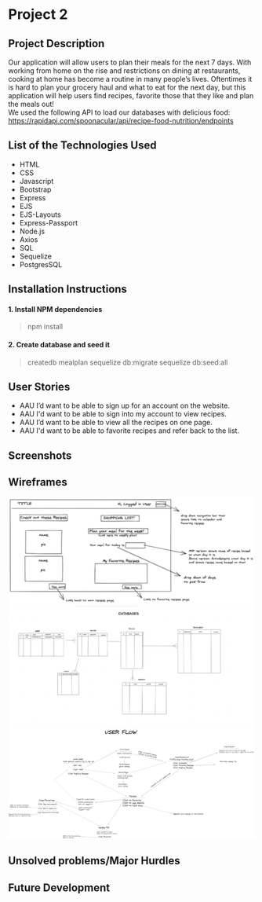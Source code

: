 # Project 2

## Project Description
Our application will allow users to plan their meals for the next 7 days. With working from home on the rise and restrictions on dining at restaurants, cooking at home has become a routine in many people’s lives. Oftentimes it is hard to plan your grocery haul and what to eat for the next day, but this application will help users find recipes, favorite those that they like and plan the meals out!  
We used the following API to load our databases with delicious food: https://rapidapi.com/spoonacular/api/recipe-food-nutrition/endpoints

## List of the Technologies Used
* HTML
* CSS
* Javascript
* Bootstrap
* Express
* EJS
* EJS-Layouts
* Express-Passport
* Node.js
* Axios
* SQL
* Sequelize
* PostgresSQL

## Installation Instructions
#### 1. Install NPM dependencies

> npm install
#### 2. Create database and seed it
> createdb mealplan
> sequelize db:migrate
> sequelize db:seed:all


## User Stories

* AAU I’d want to be able to sign up for an account on the website.
* AAU I'd want to be able to sign into my account to view recipes.
* AAU I’d want to be able to view all the recipes on one page.
* AAU I'd want to be able to favorite recipes and refer back to the list.

## Screenshots
 
## Wireframes

![Wireframe Dashboard](/public/img/wireframeDashboard.png)
![Wireframe Database](/public/img/wireframeDatabase.png)
![Wireframe User Flow](/public/img/wireframeUserFlow.png)


## Unsolved problems/Major Hurdles


## Future Development



